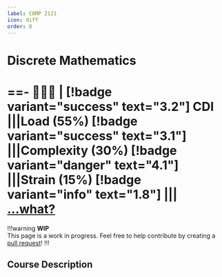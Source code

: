 ```yaml
---
label: COMP 2121
icon: diff
order: 8
---
```

# Discrete Mathematics
==- :crescent_moon::crescent_moon::crescent_moon: | [!badge variant="success" text="3.2"] CDI
|||Load (55%)
[!badge variant="success" text="3.1"]
|||Complexity (30%)
[!badge variant="danger" text="4.1"]
|||Strain (15%)
[!badge variant="info" text="1.8"]
|||
[...what?](/cdi)
===
!!!warning
**WIP** <br>
This page is a work in progress. Feel free to help contribute by creating a [pull request](https://github.com/lunauii/bcit-resources/pulls)!
!!!
## Course Description
